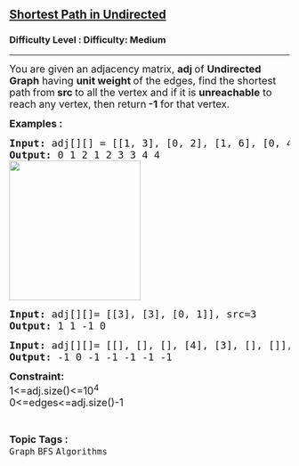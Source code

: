 <h2><a href="https://www.geeksforgeeks.org/problems/shortest-path-in-undirected-graph-having-unit-distance/1?utm_source=youtube&utm_medium=collab_striver_ytdescription&utm_campaign=shortest-path-in-undirected-graph-having-unit-distance">Shortest Path in Undirected</a></h2><h3>Difficulty Level : Difficulty: Medium</h3><hr><div class="problems_problem_content__Xm_eO"><p><span style="font-size: 18px;">You are given an adjacency matrix, <strong>adj&nbsp;</strong>of <strong>Undirected Graph</strong> having <strong>unit weight </strong>of the edges, find the shortest path<strong> </strong>from<strong> src </strong>to all the vertex and if it is <strong>unreachable</strong> to reach any vertex, then return<strong> -1</strong> for that vertex.</span></p>
<p><span style="font-size: 18px;"><strong>Examples :</strong></span></p>
<pre><span style="font-size: 18px;"><strong>Input: </strong>adj[][] = [[1, 3], [0, 2], [1, 6], [0, 4], [3, 5], [4, 6], [2, 5, 7, 8], [6, 8], [7, 6]], src=0
<strong>Output: </strong>0 1 2 1 2 3 3 4 4<br></span><img style="font-family: -apple-system, BlinkMacSystemFont, 'Segoe UI', Roboto, Oxygen, Ubuntu, Cantarell, 'Open Sans', 'Helvetica Neue', sans-serif; font-size: 18px;" src="https://media.geeksforgeeks.org/img-practice/prod/addEditProblem/711976/Web/Other/blobid1_1712813311.png" alt="" width="236" height="251">
</pre>
<pre><span style="font-size: 18px;"><strong>Input: </strong>adj[][]= [[3], [3], [0, 1]], src=3
<strong>Output: </strong>1 1 -1 0<br></span><img style="font-family: -apple-system, BlinkMacSystemFont, 'Segoe UI', Roboto, Oxygen, Ubuntu, Cantarell, 'Open Sans', 'Helvetica Neue', sans-serif;" src="https://media.geeksforgeeks.org/img-practice/prod/addEditProblem/711976/Web/Other/blobid3_1712814761.png" alt=""></pre>
<pre><span style="font-size: 18px;"><strong>Input: </strong>adj[][]= [[], [], [], [4], [3], [], []], src=1
<strong>Output: </strong>-1 0 -1 -1 -1 -1 -1 </span></pre>
<p><span style="font-size: 18px;"><strong>Constraint:</strong><br>1&lt;=adj.size()&lt;=10<sup>4</sup><br>0&lt;=edges&lt;=</span><span style="font-size: 18px;">adj.size()</span><span style="font-size: 18px;">-1</span></p></div><br><p><span style=font-size:18px><strong>Topic Tags : </strong><br><code>Graph</code>&nbsp;<code>BFS</code>&nbsp;<code>Algorithms</code>&nbsp;